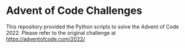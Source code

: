 # Advent of Code Challenges

This repository provided the Python scripts to solve the Advent of Code 2022. Please refer to the original challenge at https://adventofcode.com/2022/